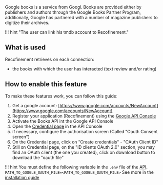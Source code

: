 Google books is a service from Googl. Books are provided either by publishers and authors through the Google Books Partner Program, additionally, Google has partnered with a number of magazine publishers to digitize their archives.

!!! hint "The user can link his tmdb account to Recofinement."

## What is used

Recofinement retrieves on each connection:

* the books with which the user has interacted (text review and/or rating)

## How to enable this feature

To make these features work, you can follow this guide:

1. Get a google account: [https://www.google.com/accounts/NewAccount](https://www.google.com/accounts/NewAccount)
2. Register your application (Recofinement) using the [Google API Console](https://console.developers.google.com/)
3. Activate the Books API int the Google API Console
4. Open the [Credential page](https://console.developers.google.com/apis/credentials) in the API Console
5. if necessary, configure the authorisation screen (Called "Oauth Consent screen")
6. On the Credential page, click on "Create credentials" - "OAuth Client ID"
7. Still on Credential page, on the "ID clients OAuth 2.0" section, you may find an OAuth client (the one you created), click on download button to download the "oauth file"

!!! hint
    You must define the following variable in the `.env` file of the [API](../../services/api).
    ```
    PATH_TO_GOOGLE_OAUTH_FILE=<PATH_TO_GOOGLE_OAUTH_FILE>
    ```
    See more in the [installation guide](../../installation/#environment-variables)
